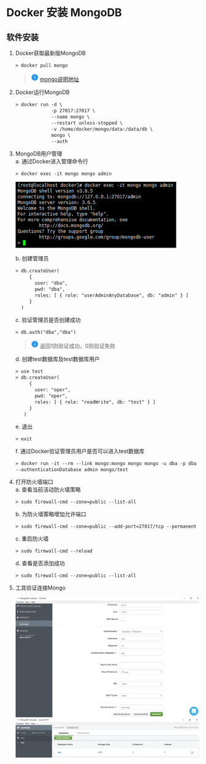 # Docker 安装 MongoDB

## 软件安装

1.  Docker获取最新版MongoDB<br>

    ```命令
    > docker pull mongo
    ```

    > ![info][info] [mongo说明地址][mongo地址]

2.  Docker运行MongoDB<br>

    ```命令
    > docker run -d \
                 -p 27017:27017 \
                 --name mongo \
                 --restart unless-stopped \
                 -v /home/docker/mongo/data:/data/db \
                 mongo \
                 --auth
    ```

3.  MongoDB用户管理<br>
    a. 通过Docker进入管理命令行<br>

    ```命令
    > docker exec -it mongo mongo admin
    ```

    ![第3步-a](images/04_3_a_1.png)<br>

    b. 创建管理员<br>

    ```命令
    > db.createUser(
         {
           user: "dba",
           pwd: "dba",
           roles: [ { role: "userAdminAnyDatabase", db: "admin" } ]
         }
      )
    ```

    c. 验证管理员是否创建成功<br>

    ```命令
    > db.auth("dba","dba")
    ```

    > ![info][info] 返回1则验证成功，0则验证失败

    d. 创建test数据库及test数据库用户<br>

    ```命令
    > use test
    > db.createUser(
         {
           user: "oper",
           pwd: "oper",
           roles: [ { role: "readWrite", db: "test" } ]
         }
       )
    ```

    e. 退出<br>

    ```命令
    > exit
    ```

    f. 通过Docker验证管理员用户是否可以进入test数据库<br>

    ```命令
    > docker run -it --rm --link mongo:mongo mongo mongo -u dba -p dba --authenticationDatabase admin mongo/test
    ```

4.  打开防火墙端口<br>
    a. 查看当前活动防火墙策略<br>

    ```命令
    > sudo firewall-cmd --zone=public --list-all
    ```

    b. 为防火墙策略增加允许端口<br>

    ```命令
    > sudo firewall-cmd --zone=public --add-port=27017/tcp --permanent
    ```

    c. 重启防火墙<br>

    ```命令
    > sudo firewall-cmd --reload
    ```

    d. 查看是否添加成功<br>

    ```命令
    > sudo firewall-cmd --zone=public --list-all
    ```

5.  工具验证连接Mongo<br>

    ![第5步-1](images/04_5_1.png)<br>
    ![第5步-2](images/04_5_2.png)<br>

[info]: /images/info.png

[mongo地址]: https://hub.docker.com/_/mongo/

[mongo配置地址]: https://docs.mongodb.com/manual/reference/configuration-options/
